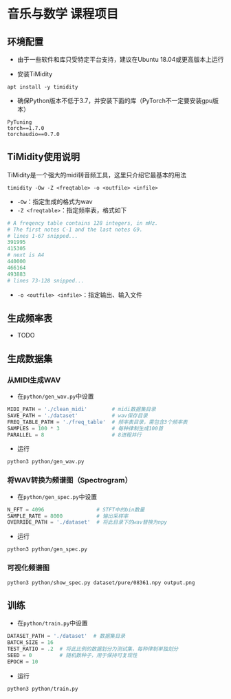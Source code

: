 # 音乐与数学 课程项目

## 环境配置

* 由于一些软件和库只受特定平台支持，建议在Ubuntu 18.04或更高版本上运行

* 安装TiMidity
```shell
apt install -y timidity
```

* 确保Python版本不低于3.7，并安装下面的库（PyTorch不一定要安装gpu版本）
```shell
PyTuning
torch==1.7.0
torchaudio==0.7.0
```

## TiMidity使用说明

TiMidity是一个强大的midi转音频工具，这里只介绍它最基本的用法
```shell
timidity -Ow -Z <freqtable> -o <outfile> <infile>
```
* `-Ow`：指定生成的格式为wav
* `-Z <freqtable>`：指定频率表，格式如下
```python
# A freqency table contains 128 integers, in mHz.
# The first notes C-1 and the last notes G9.
# lines 1-67 snipped...
391995
415305
# next is A4
440000  
466164
493883
# lines 73-128 snipped...
```
* `-o <outfile> <infile>`：指定输出、输入文件

## 生成频率表
* TODO

## 生成数据集

### 从MIDI生成WAV
* 在`python/gen_wav.py`中设置
```python
MIDI_PATH = './clean_midi'        # midi数据集目录
SAVE_PATH = './dataset'           # wav保存目录
FREQ_TABLE_PATH = './freq_table'  # 频率表目录，需包含3个频率表
SAMPLES = 100 * 3                 # 每种律制生成100首
PARALLEL = 8                      # 8进程并行
```
* 运行
```shell
python3 python/gen_wav.py
```

### 将WAV转换为频谱图（Spectrogram） 
* 在`python/gen_spec.py`中设置
```python
N_FFT = 4096                 # STFT中的bin数量
SAMPLE_RATE = 8000           # 输出采样率
OVERRIDE_PATH = './dataset'  # 将此目录下的wav替换为npy
```
* 运行
```shell
python3 python/gen_spec.py
```

### 可视化频谱图

```shell
python3 python/show_spec.py dataset/pure/08361.npy output.png
```

## 训练
* 在`python/train.py`中设置
```python
DATASET_PATH = './dataset'  # 数据集目录
BATCH_SIZE = 16
TEST_RATIO = .2  # 将此比例的数据划分为测试集，每种律制单独划分
SEED = 0         # 随机数种子，用于保持可复现性
EPOCH = 10
```
* 运行
```shell
python3 python/train.py
```
